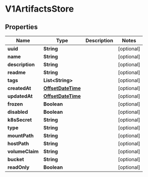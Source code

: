 
# V1ArtifactsStore

## Properties
Name | Type | Description | Notes
------------ | ------------- | ------------- | -------------
**uuid** | **String** |  |  [optional]
**name** | **String** |  |  [optional]
**description** | **String** |  |  [optional]
**readme** | **String** |  |  [optional]
**tags** | **List&lt;String&gt;** |  |  [optional]
**createdAt** | [**OffsetDateTime**](OffsetDateTime.md) |  |  [optional]
**updatedAt** | [**OffsetDateTime**](OffsetDateTime.md) |  |  [optional]
**frozen** | **Boolean** |  |  [optional]
**disabled** | **Boolean** |  |  [optional]
**k8sSecret** | **String** |  |  [optional]
**type** | **String** |  |  [optional]
**mountPath** | **String** |  |  [optional]
**hostPath** | **String** |  |  [optional]
**volumeClaim** | **String** |  |  [optional]
**bucket** | **String** |  |  [optional]
**readOnly** | **Boolean** |  |  [optional]



